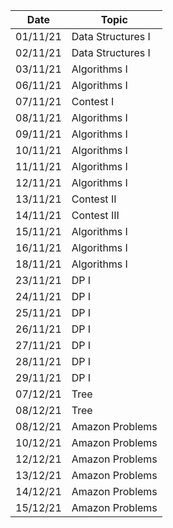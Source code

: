 |  Date  |      Topic        |
|--------|-------------------|
|01/11/21| Data Structures I |
|02/11/21| Data Structures I |
|03/11/21| Algorithms I      |
|06/11/21| Algorithms I      |
|07/11/21| Contest I         |
|08/11/21| Algorithms I      |
|09/11/21| Algorithms I      |
|10/11/21| Algorithms I      |
|11/11/21| Algorithms I      |
|12/11/21| Algorithms I      |
|13/11/21| Contest II        |
|14/11/21| Contest III       |
|15/11/21| Algorithms I      |
|16/11/21| Algorithms I      |
|18/11/21| Algorithms I      |
|23/11/21| DP I              |
|24/11/21| DP I              |
|25/11/21| DP I              |
|26/11/21| DP I              |
|27/11/21| DP I              |
|28/11/21| DP I              |
|29/11/21| DP I              |
|07/12/21| Tree              |
|08/12/21| Tree              |
|08/12/21| Amazon Problems   |
|10/12/21| Amazon Problems   |
|12/12/21| Amazon Problems   |
|13/12/21| Amazon Problems   |
|14/12/21| Amazon Problems   |
|15/12/21| Amazon Problems   |